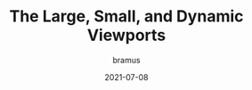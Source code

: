 ---
author: bramus
date: 2021-07-08
publisher: bramusblog
tags:
  - layout
  - responsive-design
  - css
target_url: https://www.bram.us/2021/07/08/the-large-small-and-dynamic-viewports/
title: The Large, Small, and Dynamic Viewports
---